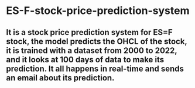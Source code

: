# ES-F-stock-price-prediction-system

## It is a stock price prediction system for ES=F stock, the model predicts the OHCL of the stock, it is trained with a dataset from 2000 to 2022, and it looks at 100 days of data to make its prediction. It all happens in real-time and sends an email about its prediction.
